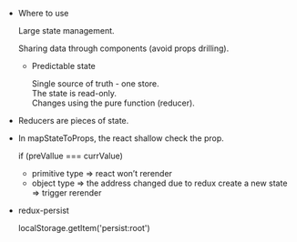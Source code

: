 - Where to use
    
    Large state management.
    
    Sharing data through components (avoid props drilling).
    
    - Predictable state
        
        Single source of truth - one store.  
        The state is read-only.  
        Changes using the pure function (reducer).
        

- Reducers are pieces of state.

- In mapStateToProps, the react shallow check the prop.
    
    if (preVallue === currValue)  
    + primitive type ⇒ react won’t rerender  
    + object type ⇒ the address changed due to redux create a new state ⇒ trigger rerender
    
- redux-persist
    
    localStorage.getItem('persist:root')